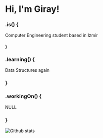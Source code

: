 # Hi, I'm Giray! 

### .is() {
Computer Engineering student based in Izmir
#### }

### .learning() {
  Data Structures again
### }

### .workingOn() {
  NULL
### }

![Github stats](https://github-readme-stats.vercel.app/api?username=girayaksakal&theme=github_dark&show_icons=true&count_private=true)


<!--
**girayaksakal/girayaksakal** is a ✨ _special_ ✨ repository because its `README.md` (this file) appears on your GitHub profile.

Here are some ideas to get you started:

- 🔭 I’m currently working on ...
- 🌱 I’m currently learning ...
- 👯 I’m looking to collaborate on ...
- 🤔 I’m looking for help with ...
- 💬 Ask me about ...
- 📫 How to reach me: ...
- 😄 Pronouns: ...
- ⚡ Fun fact: ...
-->
